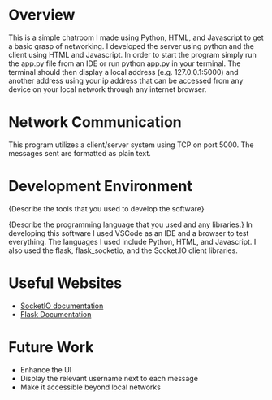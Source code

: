 # Overview

This is a simple chatroom I made using Python, HTML, and Javascript to get a basic grasp of networking. I developed the server using python and the client using HTML and Javascript. In order to start the program simply run the app.py file from an IDE or run python app.py in your terminal. The terminal should then display a local address (e.g. 127.0.0.1:5000) and another address using your ip address that can be accessed from any device on your local network through any internet browser.

# Network Communication

This program utilizes a client/server system using TCP on port 5000. The messages sent are formatted as plain text.

# Development Environment

{Describe the tools that you used to develop the software}

{Describe the programming language that you used and any libraries.}
In developing this software I used VSCode as an IDE and a browser to test everything. The languages I used include Python, HTML, and Javascript. I also used the flask, flask_socketio, and the Socket.IO client libraries.

# Useful Websites

* [SocketIO documentation](https://socket.io/docs/v4/)
* [Flask Documentation](https://flask.palletsprojects.com/en/3.0.x/)

# Future Work

* Enhance the UI
* Display the relevant username next to each message
* Make it accessible beyond local networks
